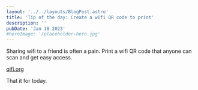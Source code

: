 ```yaml
---
layout: '../../layouts/BlogPost.astro'
title: 'Tip of the day: Create a wifi QR code to print'
description: ''
pubDate: 'Jan 18 2023'
#heroImage: '/placeholder-hero.jpg'
---
```


Sharing wifi to a friend is often a pain. Print a wifi QR code that anyone can scan and get easy access.

[qifi.org](https://qifi.org/)

That it for today.

